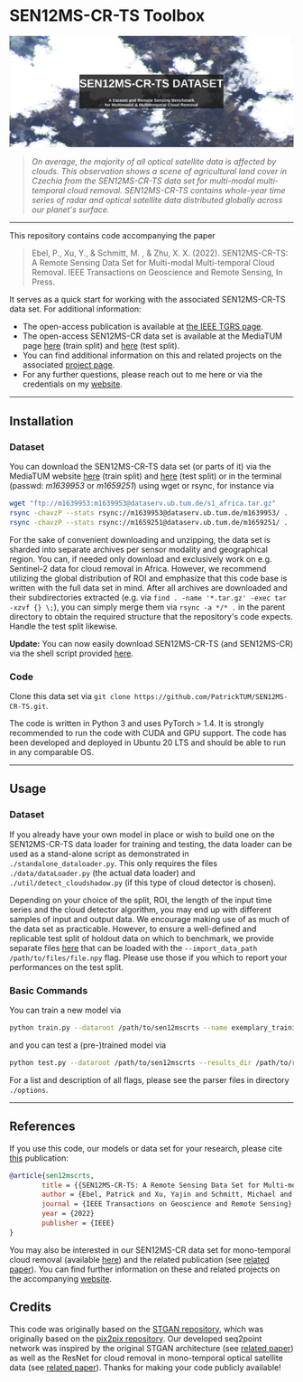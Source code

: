 # SEN12MS-CR-TS Toolbox 

![banner gif](preview/single_banner.png)
>
> _On average, the majority of all optical satellite data is affected by clouds. This observation shows a scene of agricultural land cover in Czechia from the SEN12MS-CR-TS data set for multi-modal multi-temporal cloud removal. SEN12MS-CR-TS contains whole-year time series of radar and optical satellite data distributed globally across our planet's surface._
----
This repository contains code accompanying the paper
> Ebel, P., Xu, Y., & Schmitt, M. , & Zhu, X. X. (2022). SEN12MS-CR-TS: A Remote Sensing Data Set for Multi-modal Multi-temporal Cloud Removal. IEEE Transactions on Geoscience and Remote Sensing, In Press.

It serves as a quick start for working with the associated SEN12MS-CR-TS data set. For additional information:

* The open-access publication is available at [the IEEE TGRS page](https://ieeexplore.ieee.org/document/9691348). 
* The open-access SEN12MS-CR data set is available at the MediaTUM page [here](https://mediatum.ub.tum.de/1639953) (train split) and [here](https://mediatum.ub.tum.de/1659251) (test split).
* You can find additional information on this and related projects on the associated [project page](https://patricktum.github.io/cloud_removal/).
* For any further questions, please reach out to me here or via the credentials on my [website](https://pwjebel.com).
---

## Installation
### Dataset
You can download the SEN12MS-CR-TS data set (or parts of it) via the MediaTUM website [here](https://mediatum.ub.tum.de/1639953) (train split) and [here](https://mediatum.ub.tum.de/1659251) (test split) or in the terminal (passwd: *m1639953* or *m1659251*) using wget or rsync, for instance via

```bash
wget "ftp://m1639953:m1639953@dataserv.ub.tum.de/s1_africa.tar.gz"
rsync -chavzP --stats rsync://m1639953@dataserv.ub.tum.de/m1639953/ .
rsync -chavzP --stats rsync://m1659251@dataserv.ub.tum.de/m1659251/ .
```

For the sake of convenient downloading and unzipping, the data set is sharded into separate archives per sensor modality and geographical region. You can, if needed only download and exclusively work on e.g. Sentinel-2 data for cloud removal in Africa. However, we recommend utilizing the global distribution of ROI and emphasize that this code base is written with the full data set in mind. After all archives are downloaded and their subdirectories extracted (e.g. via `find . -name '*.tar.gz' -exec tar -xzvf {} \;`), you can simply merge them via `rsync -a */* .` in the parent directory to obtain the required structure that the repository's code expects. Handle the test split likewise.

**Update:** You can now easily download SEN12MS-CR-TS (and SEN12MS-CR) via the shell script provided [here](https://github.com/PatrickTUM/SEN12MS-CR-TS/blob/master/util/dl_data.sh).

### Code
Clone this data set via `git clone https://github.com/PatrickTUM/SEN12MS-CR-TS.git`.

The code is written in Python 3 and uses PyTorch > 1.4. It is strongly recommended to run the code with CUDA and GPU support. The code has been developed and deployed in Ubuntu 20 LTS and should be able to run in any comparable OS.

---

## Usage
### Dataset 
If you already have your own model in place or wish to build one on the SEN12MS-CR-TS data loader for training and testing, the data loader can be used as a stand-alone script as demonstrated in `./standalone_dataloader.py`. This only requires the files `./data/dataLoader.py` (the actual data loader) and `./util/detect_cloudshadow.py` (if this type of cloud detector is chosen).

Depending on your choice of the split, ROI, the length of the input time series and the cloud detector algorithm, you may end up with different samples of input and output data. We encourage making use of as much of the data set as practicable. However, to ensure a well-defined and replicable test split of holdout data on which to benchmark, we provide separate files [here](https://syncandshare.lrz.de/getlink/fiHhwCqr7ch3X39XoGYaUGM8/splits) that can be loaded with the `--import_data_path /path/to/files/file.npy` flag. Please use those if you which to report your performances on the test split.

### Basic Commands
You can train a new model via
```bash
python train.py --dataroot /path/to/sen12mscrts --name exemplary_training_run --sample_type cloudy_cloudfree --model temporal_branched --netG resnet3d_9blocks_withoutBottleneck --gpu_ids 0 --max_dataset_size 100000 --checkpoints_dir /path/to/results --input_type train --cloud_masks s2cloudless_mask --include_S1 --input_nc 15 --output_nc 13 --G_loss L1 --lambda_GAN 0.0 --display_freq 1000 --alter_initial_model --initial_model_path /path/to/models/baseline_resnet.pth --n_input_samples 3 --region all
```
and you can test a (pre-)trained model via
```bash
python test.py --dataroot /path/to/sen12mscrts --results_dir /path/to/results --checkpoints_dir /path/to/results --name exemplary_training_run --model temporal_branched --netG resnet3d_9blocks_withoutBottleneck --include_S1 --input_nc 15 --output_nc 13 --sample_type cloudy_cloudfree --cloud_masks s2cloudless_mask --input_type test --max_dataset_size 100000 --num_test 100000 --n_input_samples 3 --epoch latest --eval --phase test --alter_initial_model --initial_model_path /path/to/models/baseline_resnet.pth --min_cov 0.0 --max_cov 1.0 --region all
```

For a list and description of all flags, please see the parser files in directory `./options`.

---


## References

If you use this code, our models or data set for your research, please cite [this](https://ieeexplore.ieee.org/document/9691348) publication:
```bibtex
@article{sen12mscrts,
        title = {{SEN12MS-CR-TS: A Remote Sensing Data Set for Multi-modal Multi-temporal Cloud Removal}},
        author = {Ebel, Patrick and Xu, Yajin and Schmitt, Michael and Zhu, Xiao Xiang},
        journal = {IEEE Transactions on Geoscience and Remote Sensing},
        year = {2022}
        publisher = {IEEE}
} 
```
You may also be interested in our SEN12MS-CR data set for mono-temporal cloud removal (available [here](https://mediatum.ub.tum.de/1554803)) and the related publication (see [related paper](https://ieeexplore.ieee.org/document/9211498)). You can find further information on these and related projects on the accompanying [website](https://patricktum.github.io/cloud_removal/).



## Credits

This code was originally based on the [STGAN repository](https://github.com/ermongroup/STGAN), which was originally based on the [pix2pix repository](https://github.com/junyanz/pytorch-CycleGAN-and-pix2pix). Our developed seq2point network was inspired by the original STGAN architecture (see [related paper](https://arxiv.org/abs/1912.06838)) as well as the ResNet for cloud removal in mono-temporal optical satellite data (see [related paper](https://www.sciencedirect.com/science/article/pii/S0924271620301398)). Thanks for making your code publicly available!
